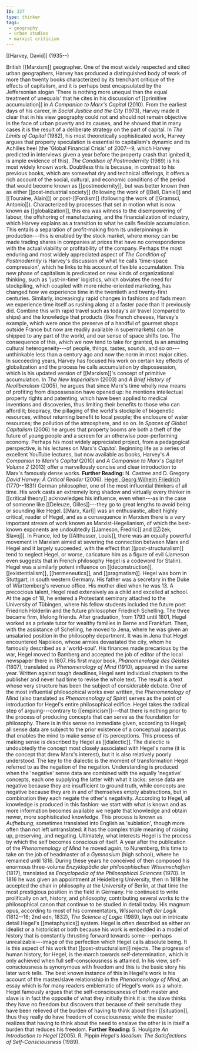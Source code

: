 ```yaml
---
ID: 327
type: thinker
tags: 
 - geography
 - urban studies
 - marxist criticism
---
```


[[Harvey, David]]
 (1935--)


British [[Marxism]]
geographer. One of the most widely respected and cited urban
geographers, Harvey has produced a distinguished body of work of more
than twenty books characterized by its trenchant critique of the effects
of capitalism, and it is perhaps best encapsulated by the Jeffersonian
slogan 'There is nothing more unequal than the equal treatment of
unequals' that he cites in his discussion of [[primitive accumulation]] in *A Companion
to Marx's Capital* (2010). From the earliest days of his career, in
*Social Justice and the City* (1973), Harvey made it clear that in his
view geography could not and should not remain objective in the face of
urban poverty and its causes, and he showed that in many cases it is the
result of a deliberate strategy on the part of capital. In *The Limits
of Capital* (1982), his most theoretically sophisticated work, Harvey
argues that property speculation is essential to capitalism's dynamic
and its Achilles heel (the 'Global Financial Crisis' of 2007--9, which
Harvey predicted in interviews given a year before the property crash
that ignited it, is ample evidence of this).
*The Condition of Postmodernity* (1989) is his most widely known work.
Doubtless this is because, in contrast to his previous books, which are
somewhat dry and technical offerings, it offers a rich account of the
social, cultural, and economic conditions of the period that would
become known as
[[postmodernity]], but was
better known then as either
[[post-industrial society]]
(following the work of [[Bell, Daniel]] and [[Touraine, Alain]]) or
post-[[Fordism]] (following
the work of [[Gramsci, Antonio]]). Characterized by
processes that set in motion what is now known as
[[globalization]], this era
was witness to the disempowering of labour, the offshoring of
manufacturing, and the financialization of industry, which Harvey
explains as a transition to what he calls flexible accumulation. This
entails a separation of profit-making from its underpinnings in
production---this is enabled by the stock market, where money can be
made trading shares in companies at prices that have no correspondence
with the actual viability or profitability of the company.
Perhaps the most enduring and most widely appreciated aspect of *The Condition of Postmodernity* is Harvey's discussion of what he calls
'time-space compression', which he links to his account of flexible
accumulation. This new phase of capitalism is predicated on new kinds of
organizational thinking, such as 'just-in-time' logistics, which
obviates the need for stockpiling, which coupled with more
niche-oriented marketing, has changed how we experience time in the
twentieth and twenty-first centuries. Similarly, increasingly rapid
changes in fashions and fads mean we experience time itself as rushing
along at a faster pace than it previously did. Combine this with rapid
travel such as today's air travel (compared to ships) and the knowledge
that products (like French cheeses, Harvey's example, which were once
the preserve of a handful of gourmet shops outside France but now are
readily available in supermarkets) can be shipped to any part of the
world, and our sense of space shifts too. The consequence of this, which
we now tend to take for granted, is an amazing cultural
heterogeneity---of people, things, tastes, sounds, and so
on---unthinkable less than a century ago and now the norm in most major
cities.
In succeeding years, Harvey has focused his work on certain key effects
of globalization and the process he calls accumulation by dispossession,
which is his updated version of
[[Marxism]]'s concept of
primitive accumulation. In *The New Imperialism* (2003) and *A Brief
History of Neoliberalism* (2005), he argues that since Marx's time
wholly new means of profiting from dispossession have opened up: he
mentions intellectual property rights and patenting, which have been
applied to medical inventions and discoveries, thus limiting their
benefits to those who can afford it; biopiracy, the pillaging of the
world's stockpile of biogenetic resources, without returning benefit to
local people; the enclosure of water resources; the pollution of the
atmosphere, and so on. In *Spaces of Global Capitalism* (2006) he argues
that property booms are both a theft of the future of young people and a
screen for an otherwise poor-performing economy.
Perhaps his most widely appreciated project, from a pedagogical
perspective, is his lectures on Marx's *Capital*. Beginning life as a
series of excellent YouTube lectures, but now available as books,
Harvey's *A Companion to Marx's Capital* (2010) and *A Companion to
Marx's Capital Volume 2* (2013) offer a marvellously concise and clear
introduction to Marx's famously dense works.
**Further Reading:** N. Castree and D. Gregory *David Harvey: A Critical
Reader* (2006).
[Hegel, Georg Wilhelm
Friedrich](#X7985e7e4c51bc66eac05dcfd91c781a1f5be3f7) (1770--1831)
German philosopher, one of the most influential thinkers of all time.
His work casts an extremely long shadow and virtually every thinker in
[[critical theory]]
acknowledges his influence, even when---as in the case of someone like
[[Deleuze, Gilles]]---they go
to great lengths to avoid being or sounding like Hegel. [[Marx, Karl]] was an enthusiastic,
albeit highly critical, reader of Hegel, and as a consequence in Marxism
there is a very important stream of work known as Marxist-Hegelianism,
of which the best-known exponents are undoubtedly [[Jameson, Fredric]] and [[Žižek, Slavoj]]. In France, led by
[[Althusser, Louis]], there
was an equally powerful movement in Marxism aimed at severing the
connection between Marx and Hegel and it largely succeeded, with the
effect that
[[post-structuralism]] tend
to neglect Hegel, or worse, caricature him as a figure of evil (Jameson
even suggests that in French philosophy Hegel is a codeword for Stalin).
Hegel was a similarly potent influence on
[[deconstruction]],
[[existentialism]],
[[hermeneutics]], and
[[pragmatism]].
Hegel was born in Stuttgart, in south western Germany. His father was a
secretary in the Duke of Württemberg's revenue office. His mother died
when he was 13. A precocious talent, Hegel read extensively as a child
and excelled at school. At the age of 18, he entered a Protestant
seminary attached to the University of Tübingen, where his fellow
students included the future poet Friedrich Hölderlin and the future
philosopher Friedrich Schelling. The three became firm, lifelong
friends. After graduation, from 1793 until 1801, Hegel worked as a
private tutor for wealthy families in Berne and Frankfurt. Then, with
the assistance of Schelling, he moved to Jena, where he was given an
unsalaried position in the philosophy department. It was in Jena that
Hegel encountered Napoleon, whose armies devastated the city, whom he
famously described as a 'world-soul'.
His finances made precarious by the war, Hegel moved to Bamberg and
accepted the job of editor of the local newspaper there in 1807. His
first major book, *Phänomenologie des Geistes* (1807), translated as
*Phenomenology of Mind* (1910), appeared in the same year. Written
against tough deadlines, Hegel sent individual chapters to the publisher
and never had time to revise the whole text. The result is a text whose
very structure has been the subject of considerable debate. One of the
most influential philosophical works ever written, the *Phenomenology of
Mind* (also translated as *Phenomenology of Spirit*) serves as the point
of introduction for Hegel's entire philosophical edifice. Hegel takes
the radical step of arguing---contrary to
[[empiricism]]---that there
is nothing prior to the process of producing concepts that can serve as
the foundation for philosophy. There is in this sense no immediate
given, according to Hegel; all sense data are subject to the prior
existence of a conceptual apparatus that enables the mind to make sense
of its perceptions. This process of making sense is described by Hegel
as [[dialectic]].
The dialectic is undoubtedly the concept most closely associated with
Hegel's name (it is the concept that drew Marx's interest), but it is
also relatively poorly understood. The key to the dialectic is the
moment of transformation Hegel referred to as the negation of the
negation. Understanding is produced when the 'negative' sense data are
combined with the equally 'negative' concepts, each one supplying the
latter with what it lacks: sense data are negative because they are
insufficient to ground truth, while concepts are negative because they
are in and of themselves empty abstractions, but in combination they
each negate the other's negativity. According to Hegel, all knowledge is
produced in this fashion: we start with what is known and as more
information becomes available we negate that knowledge and obtain newer,
more sophisticated knowledge. This process is known as *Aufhebung*,
sometimes translated into English as 'sublation', though more often than
not left untranslated: it has the complex triple meaning of raising up,
preserving, and negating. Ultimately, what interests Hegel is the
process by which the self becomes conscious of itself.
A year after the publication of the *Phenomenology of Mind* he moved
again, to Nuremberg, this time to take on the job of headmaster of a
*Gymnasium* (high school), where he remained until 1816. During these
years he conceived of then composed his enormous three-volume
*Enzyklopädie der philosophischen Wissenschaften* (1817), translated as
*Encyclopedia of the Philosophical Sciences* (1970). In 1816 he was
given an appointment at Heidelberg University, then in 1818 he accepted
the chair in philosophy at the University of Berlin, at that time the
most prestigious position in the field in Germany. He continued to write
prolifically on art, history, and philosophy, contributing several works
to the philosophical canon that continue to be studied in detail today.
His magnum opus, according to most of his commentators, *Wissenschaft der Logik* (1812--16; 2nd edn, 1832), *The Science of Logic* (1989),
lays out in intricate detail Hegel's
[[metaphysics]] system.
Hegel is often described as either an idealist or a historicist or both
because his work is embedded in a model of history that is constantly
thrusting forward towards some---perhaps unrealizable---image of the
perfection which Hegel calls absolute being. It is this aspect of his
work that
[[post-structuralism]]
rejects. The progress of human history, for Hegel, is the march towards
self-determination, which is only achieved when full self-consciousness
is attained. In his view, self-consciousness is synonymous with freedom
and this is the basic story his later work tells. The best known
instance of this in Hegel's work is his account of the master/slave
relationship in the *Phenomenology of Mind*, an essay which is for many
readers emblematic of Hegel's work as a whole. Hegel famously argues
that the self-consciousness of both master and slave is in fact the
opposite of what they initially think it is: the slave thinks they have
no freedom but discovers that because of their servitude they have been
relieved of the burden of having to think about their
[[situation]], thus they
really do have freedom of consciousness; while the master realizes that
having to think about the need to enslave the other is in itself a
burden that reduces his freedom.
**Further Reading:** S. Houlgate *An Introduction to Hegel* (2005).
R. Pippin *Hegel's Idealism: The Satisfactions of Self-Consciousness*
(1989).
 
